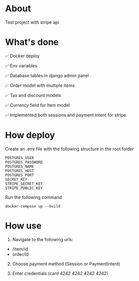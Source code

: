# About

Test project with stripe api

# What's done

:white_check_mark: Docker deploy

:white_check_mark: Env variables

:white_check_mark: Database tables in django admin panel

:white_check_mark: Order model with multiple items

:white_check_mark: Tax and discount models

:white_check_mark: Currency field for Item model

:white_check_mark: Implemented both sessions and payment intent for stripe


# How deploy

Create an .env file with the following structure in the root folder

```
POSTGRES_USER
POSTGRES_PASSWORD
POSTGRES_NAME
POSTGRES_HOST
POSTGRES_PORT
SECRET_KEY
STRIPE_SECRET_KEY
STRIPE_PUBLIC_KEY
```
Run the following command

```
docker-compose up --build
```
 
# How use 

1. Navigate to the following urls:

* /item/id
* order/id

2. Choose payment method (Session or PaymentIntent)

3. Enter credentials (card 4242 4242 4242 4242)
